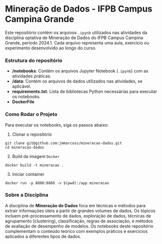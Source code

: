 # Mineração de Dados - IFPB Campus Campina Grande

Este repositório contém os arquivos `.ipynb` utilizados nas atividades da disciplina optativa de Mineração de Dados do IFPB Campus Campina Grande, período 2024.1. Cada arquivo representa uma aula, exercício ou experimento desenvolvido ao longo do curso.

### Estrutura do repositório

- **/notebooks**: Contém os arquivos Jupyter Notebook (`.ipynb`) com as atividades práticas.
- **/data**: Contém os arquivos de dados utilizados nas atividades, se aplicável.
- **requirements.txt**: Lista de bibliotecas Python necessárias para executar os notebooks.
- **DockerFile**
    
### Como Rodar o Projeto

Para executar os notebooks, siga os passos abaixo:

1. Clonar o repositório

```shell
git clone git@github.com:jmmarcoss/mineracao-dados.git
cd mineracao-dados
```

2. Build da imagem `Docker`
```shell
docker build -t mineracao .
```

3. Iniciar container
```shell
docker run -p 8888:8888 -v $(pwd):/app mineracao
```

### Sobre a Disciplina

A disciplina de **Mineração de Dados** foca em técnicas e métodos para extrair informações úteis a partir de grandes volumes de dados. Os tópicos incluem pré-processamento de dados, exploração de dados, técnicas de agrupamento (clustering), classificação, regras de associação, e métodos de avaliação de desempenho de modelos. Os notebooks deste repositório complementam o conteúdo teórico com exemplos práticos e exercícios aplicados a diferentes tipos de dados.


